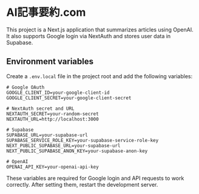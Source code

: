 # AI記事要約.com

This project is a Next.js application that summarizes articles using OpenAI. It also supports Google login via NextAuth and stores user data in Supabase.

## Environment variables

Create a `.env.local` file in the project root and add the following variables:

```env
# Google OAuth
GOOGLE_CLIENT_ID=your-google-client-id
GOOGLE_CLIENT_SECRET=your-google-client-secret

# NextAuth secret and URL
NEXTAUTH_SECRET=your-random-secret
NEXTAUTH_URL=http://localhost:3000

# Supabase
SUPABASE_URL=your-supabase-url
SUPABASE_SERVICE_ROLE_KEY=your-supabase-service-role-key
NEXT_PUBLIC_SUPABASE_URL=your-supabase-url
NEXT_PUBLIC_SUPABASE_ANON_KEY=your-supabase-anon-key

# OpenAI
OPENAI_API_KEY=your-openai-api-key
```

These variables are required for Google login and API requests to work correctly. After setting them, restart the development server.
